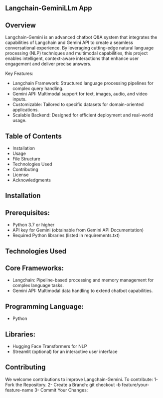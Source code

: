 ## Langchain-GeminiLLm App

## Overview
Langchain-Gemini is an advanced chatbot Q&A system that integrates the capabilities of Langchain and Gemini API to create a seamless conversational experience. By leveraging cutting-edge natural language processing (NLP) techniques and multimodal capabilities, this project enables intelligent, context-aware interactions that enhance user engagement and deliver precise answers.

Key Features:
- Langchain Framework: Structured language processing pipelines for complex query handling.
- Gemini API: Multimodal support for text, images, audio, and video inputs.
- Customizable: Tailored to specific datasets for domain-oriented applications.
- Scalable Backend: Designed for efficient deployment and real-world usage.

## Table of Contents
- Installation
- Usage
- File Structure
- Technologies Used
- Contributing
- License
- Acknowledgments

## Installation

## Prerequisites:
- Python 3.7 or higher
- API key for Gemini (obtainable from Gemini API Documentation)
- Required Python libraries (listed in requirements.txt)

## Technologies Used

## Core Frameworks:

- Langchain: Pipeline-based processing and memory management for complex language tasks.
- Gemini API: Multimodal data handling to extend chatbot capabilities.

## Programming Language:
- Python

## Libraries:
- Hugging Face Transformers for NLP
- Streamlit (optional) for an interactive user interface

## Contributing
We welcome contributions to improve Langchain-Gemini. To contribute:
1- Fork the Repository.
2- Create a Branch:
git checkout -b feature/your-feature-name
3- Commit Your Changes:
